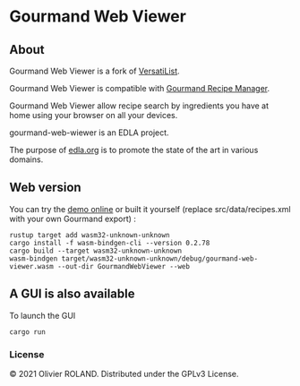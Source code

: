# Gourmand Web Viewer

## About ##
Gourmand Web Viewer is a fork of [VersatiList](https://github.com/newca12/VersatiList).

Gourmand Web Viewer is compatible with [Gourmand Recipe Manager](https://github.com/GourmandRecipeManager/gourmand).  

Gourmand Web Viewer allow recipe search by ingredients you have at home using your browser on all your devices.

gourmand-web-wiewer is an EDLA project.

The purpose of [edla.org](http://www.edla.org) is to promote the state of the art in various domains.

## Web version ##
You can try the [demo online](http://edla.org/GourmandWebViewer)
or built it yourself (replace src/data/recipes.xml with your own Gourmand export) :  
```
rustup target add wasm32-unknown-unknown
cargo install -f wasm-bindgen-cli --version 0.2.78
cargo build --target wasm32-unknown-unknown
wasm-bindgen target/wasm32-unknown-unknown/debug/gourmand-web-viewer.wasm --out-dir GourmandWebViewer --web
```

## A GUI is also available ##
To launch the GUI 
```
cargo run
``` 

### License ###
© 2021 Olivier ROLAND. Distributed under the GPLv3 License.
